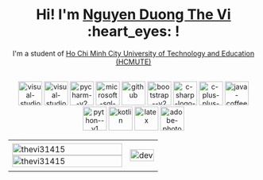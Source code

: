 <div align="center">
	<h1>Hi! I'm <a href="https://github.com/thevi31415">Nguyen Duong The Vi</a> :heart_eyes: !</h1>
	<div>I'm a student of <a href="https://hcmute.edu.vn/">Ho Chi Minh City University of Technology and Education (HCMUTE)</a> </div>
	<br />

<p align="center">
  <img width="48" height="48" src="https://img.icons8.com/color/48/visual-studio--v2.png" alt="visual-studio--v2"/>
  <img width="48" height="48" src="https://img.icons8.com/color/48/visual-studio-code-2019.png" alt="visual-studio-code-2019"/>
		<img width="48" height="48" src="https://img.icons8.com/color/48/pycharm--v2.png" alt="pycharm--v2"/>
  <img width="48" height="48" src="https://img.icons8.com/color/48/microsoft-sql-server.png" alt="microsoft-sql-server"/>	
<img width="48" height="48" src="https://img.icons8.com/fluency/48/github.png" alt="github"/>
	<img width="48" height="48" src="https://img.icons8.com/color/48/bootstrap--v2.png" alt="bootstrap--v2"/>
	<img width="48" height="48" src="https://img.icons8.com/color/48/c-sharp-logo-2.png" alt="c-sharp-logo-2"/>
	<img width="48" height="48" src="https://img.icons8.com/color/48/c-plus-plus-logo.png" alt="c-plus-plus-logo"/>
	<img width="48" height="48" src="https://img.icons8.com/color/48/java-coffee-cup-logo--v1.png" alt="java-coffee-cup-logo--v1"/>
	<img width="48" height="48" src="https://img.icons8.com/color/48/python--v1.png" alt="python--v1"/>
	<img width="48" height="48" src="https://img.icons8.com/color/48/kotlin.png" alt="kotlin"/>
	<img width="48" height="48" src="https://img.icons8.com/color/48/latex.png" alt="latex"/>
     <img width="48" height="48" src="https://img.icons8.com/color-glass/48/adobe-photoshop.png" alt="adobe-photoshop"/>
</p>


<table style="width:100%;">
  <tr>
    <td>
      <img src="https://github-readme-stats.vercel.app/api/top-langs/?username=thevi31415&bg_color=FFFFFF00&text_color=179fa3&layout=compact&hide=CSS&langs_count=10&custom_title=Top%20ngôn%20ngữ%20được%20dùng" alt="thevi31415" width="100%"/>
      <img src="https://github-readme-stats.vercel.app/api?username=thevi31415&bg_color=FFFFFF00&text_color=179fa3&show_icons=true&count_private=true&include_all_commits=true&custom_title=Hoạt%20động%20trên%20Github" alt="thevi31415" width="100%"/>
    </td>
    <td>
      <p align="center"> 
        <img src="https://cdn.dribbble.com/users/1059583/screenshots/4171367/coding-freak.gif" alt="dev" width="100%"/>
      </p>
    </td>
  </tr>
</table>

</div>

